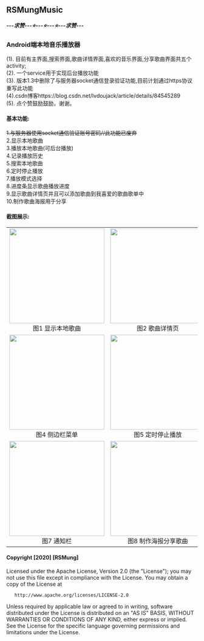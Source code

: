## RSMungMusic
*********---求赞---⭐---⭐---⭐---求赞---*********  
### Android端本地音乐播放器  
(1). 目前有主界面,搜索界面,歌曲详情界面,喜欢的音乐界面,分享歌曲界面共五个activity;  
(2). 一个service用于实现后台播放功能  
(3). 版本1.3中删除了与服务器socket通信登录验证功能,目前计划通过https协议重写此功能  
(4).csdn博客https://blog.csdn.net/lvdoujack/article/details/84545289  
(5). 点个赞鼓励鼓励，谢谢。  
#### 基本功能:  
~~1.与服务器使用socket通信验证账号密码//此功能已废弃~~  
2.显示本地歌曲  
3.播放本地歌曲(可后台播放)  
4.记录播放历史  
5.搜索本地歌曲  
6.定时停止播放  
7.播放模式选择  
8.进度条显示歌曲播放进度  
9.显示歌曲详情页并且可以添加歌曲到我喜爱的歌曲歌单中  
10.制作歌曲海报用于分享  
#### 截图展示:
<table>
    <tr>
        <td >
          <div align="center">
            <img src="https://github.com/Lvdou-Jack/AndroidMusicPlayer/raw/master/MyFiles/picture/screenshot/Version1.4/main.png" width = 250/>
          </div>
          <div align="center">
          图1 显示本地歌曲
          </div>
        </td>
        <td >
          <div align="center">
            <img src="https://github.com/Lvdou-Jack/AndroidMusicPlayer/raw/master/MyFiles/picture/screenshot/Version1.4/detail.png" width = 250/>
          </div>
          <div align="center">
          图2 歌曲详情页
          </div>
        </td>
        <td >
          <div align="center">
            <img src="https://github.com/Lvdou-Jack/AndroidMusicPlayer/raw/master/MyFiles/picture/screenshot/Version1.4/search.png" width = 250>
          </div>
          <div align="center">
            图3 搜索本地歌曲
          </div>
        </td>
    </tr>
    <tr>
        <td >
          <div align="center">
            <img src="https://github.com/Lvdou-Jack/AndroidMusicPlayer/raw/master/MyFiles/picture/screenshot/Version1.4/menu.png" width = 250>  
          </div>
          <div align="center">
            图4 侧边栏菜单
          </div>
        </td>
        <td >
          <div align="center">
             <img src="https://github.com/Lvdou-Jack/AndroidMusicPlayer/raw/master/MyFiles/picture/screenshot/Version1.4/stop_with_time.png" width = 250>
          </div>
          <div align="center">
            图5 定时停止播放 
          </div>
        </td>
        <td >
          <div align="center">
             <img src="https://github.com/Lvdou-Jack/AndroidMusicPlayer/raw/master/MyFiles/picture/screenshot/Version1.4/playMode.png" width = 250>
          </div>
          <div align="center">
            图6 播放模式选择
          </div>
        </td>
    </tr>
    <tr>
        <td >
          <div align="center">
             <img src="https://github.com/Lvdou-Jack/AndroidMusicPlayer/raw/master/MyFiles/picture/screenshot/Version1.3/notification.png" width = 250>
          </div>
          <div align="center">
            图7 通知栏
          </div>
        </td>
        <td >
          <div align="center">
             <img src="https://github.com/Lvdou-Jack/AndroidMusicPlayer/raw/master/MyFiles/picture/screenshot/Version1.4/share.png" width = 250>
          </div>
          <div align="center">
            图8 制作海报分享歌曲
          </div>
        </td>
        <td >
          <div align="center">
             <img src="https://github.com/Lvdou-Jack/AndroidMusicPlayer/raw/master/MyFiles/picture/screenshot/Version1.4/love_songs.png" width = 250>
          </div>
          <div align="center">
            图9 我喜爱的歌曲
          </div>
        </td>
    </tr>
</table>  

#### Copyright [2020] [RSMung]

   Licensed under the Apache License, Version 2.0 (the "License");
   you may not use this file except in compliance with the License.
   You may obtain a copy of the License at

       http://www.apache.org/licenses/LICENSE-2.0

   Unless required by applicable law or agreed to in writing, software
   distributed under the License is distributed on an "AS IS" BASIS,
   WITHOUT WARRANTIES OR CONDITIONS OF ANY KIND, either express or implied.
   See the License for the specific language governing permissions and
   limitations under the License.
